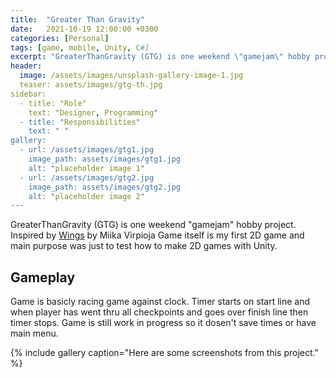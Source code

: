 ```yaml
---
title:  "Greater Than Gravity"
date:   2021-10-19 12:00:00 +0300
categories: [Personal]
tags: [game, mobile, Unity, C#]
excerpt: "GreaterThanGravity (GTG) is one weekend \"gamejam\" hobby project."
header:
  image: /assets/images/unsplash-gallery-image-1.jpg
  teaser: assets/images/gtg-th.jpg
sidebar:
  - title: "Role"
    text: "Designer, Programming"
  - title: "Responsibilities"
    text: " "
gallery:
  - url: /assets/images/gtg1.jpg
    image_path: assets/images/gtg1.jpg
    alt: "placeholder image 1"
  - url: /assets/images/gtg2.jpg
    image_path: assets/images/gtg2.jpg
    alt: "placeholder image 2"
---
```


GreaterThanGravity (GTG) is one weekend "gamejam" hobby project. Inspired by [Wings](https://en.wikipedia.org/wiki/Wings_(1996_video_game)) by Miika Virpioja
Game itself is my first 2D game and main purpose was just to test how to make 2D games with Unity.

## Gameplay ##

Game is basicly racing game against clock. Timer starts on start line and when player has went thru all checkpoints and goes over finish line then timer stops.
Game is still work in progress so it dosen't save times or have main menu.

{% include gallery caption="Here are some screenshots from this project." %}
